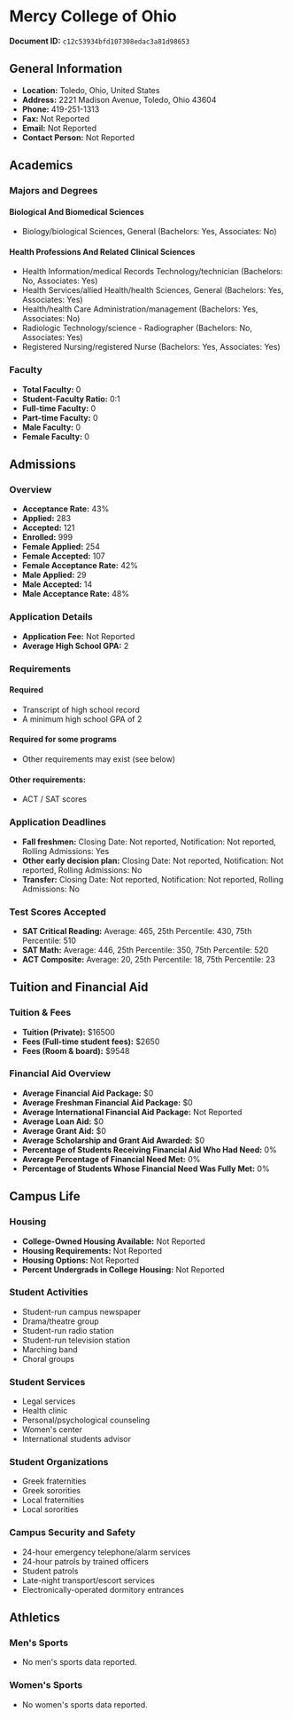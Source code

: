# Mercy College of Ohio

**Document ID:** `c12c53934bfd107308edac3a81d98653`

## General Information

- **Location:** Toledo, Ohio, United States
- **Address:** 2221 Madison Avenue, Toledo, Ohio 43604
- **Phone:** 419-251-1313
- **Fax:** Not Reported
- **Email:** Not Reported
- **Contact Person:** Not Reported

## Academics

### Majors and Degrees

#### Biological And Biomedical Sciences

- Biology/biological Sciences, General (Bachelors: Yes, Associates: No)

#### Health Professions And Related Clinical Sciences

- Health Information/medical Records Technology/technician (Bachelors: No, Associates: Yes)
- Health Services/allied Health/health Sciences, General (Bachelors: Yes, Associates: Yes)
- Health/health Care Administration/management (Bachelors: Yes, Associates: No)
- Radiologic Technology/science - Radiographer (Bachelors: No, Associates: Yes)
- Registered Nursing/registered Nurse (Bachelors: Yes, Associates: Yes)

### Faculty

- **Total Faculty:** 0
- **Student-Faculty Ratio:** 0:1
- **Full-time Faculty:** 0
- **Part-time Faculty:** 0
- **Male Faculty:** 0
- **Female Faculty:** 0

## Admissions

### Overview

- **Acceptance Rate:** 43%
- **Applied:** 283
- **Accepted:** 121
- **Enrolled:** 999
- **Female Applied:** 254
- **Female Accepted:** 107
- **Female Acceptance Rate:** 42%
- **Male Applied:** 29
- **Male Accepted:** 14
- **Male Acceptance Rate:** 48%

### Application Details

- **Application Fee:** Not Reported
- **Average High School GPA:** 2

### Requirements

#### Required

- Transcript of high school record
- A minimum high school GPA of 2

#### Required for some programs

- Other requirements may exist (see below)

#### Other requirements:

- ACT / SAT scores

### Application Deadlines

- **Fall freshmen:** Closing Date: Not reported, Notification: Not reported, Rolling Admissions: Yes
- **Other early decision plan:** Closing Date: Not reported, Notification: Not reported, Rolling Admissions: No
- **Transfer:** Closing Date: Not reported, Notification: Not reported, Rolling Admissions: No

### Test Scores Accepted

- **SAT Critical Reading:** Average: 465, 25th Percentile: 430, 75th Percentile: 510
- **SAT Math:** Average: 446, 25th Percentile: 350, 75th Percentile: 520
- **ACT Composite:** Average: 20, 25th Percentile: 18, 75th Percentile: 23

## Tuition and Financial Aid

### Tuition & Fees

- **Tuition (Private):** $16500
- **Fees (Full-time student fees):** $2650
- **Fees (Room & board):** $9548

### Financial Aid Overview

- **Average Financial Aid Package:** $0
- **Average Freshman Financial Aid Package:** $0
- **Average International Financial Aid Package:** Not Reported
- **Average Loan Aid:** $0
- **Average Grant Aid:** $0
- **Average Scholarship and Grant Aid Awarded:** $0
- **Percentage of Students Receiving Financial Aid Who Had Need:** 0%
- **Average Percentage of Financial Need Met:** 0%
- **Percentage of Students Whose Financial Need Was Fully Met:** 0%

## Campus Life

### Housing

- **College-Owned Housing Available:** Not Reported
- **Housing Requirements:** Not Reported
- **Housing Options:** Not Reported
- **Percent Undergrads in College Housing:** Not Reported

### Student Activities

- Student-run campus newspaper
- Drama/theatre group
- Student-run radio station
- Student-run television station
- Marching band
- Choral groups

### Student Services

- Legal services
- Health clinic
- Personal/psychological counseling
- Women's center
- International students advisor

### Student Organizations

- Greek fraternities
- Greek sororities
- Local fraternities
- Local sororities

### Campus Security and Safety

- 24-hour emergency telephone/alarm services
- 24-hour patrols by trained officers
- Student patrols
- Late-night transport/escort services
- Electronically-operated dormitory entrances

## Athletics

### Men's Sports

- No men's sports data reported.

### Women's Sports

- No women's sports data reported.
